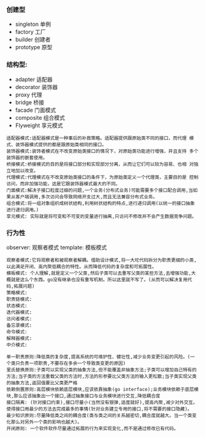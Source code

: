 


### 创建型
* singleton 单例
* factory 工厂
* builder 创建者
* prototype    原型


### 结构型:
* adapter      适配器
* decorator 装饰器
* proxy 代理
* bridge 桥接
* facade    门面模式
* composite    组合模式
* Flyweight   享元模式

```
适配器模式:适配器模式是一种事后的补救策略。适配器提供跟原始类不同的接口，而代理 模式、装饰器模式提供的都是跟原始类相同的接口。
装饰器模式:装饰者模式在不改变原始类接口的情况下，对原始类功能进行增强，并且支持 多个装饰器的嵌套使用。
桥接模式:桥接模式的目的是将接口部分和实现部分分离，从而让它们可以较为容易、也相 对独立地加以改变。
代理模式:代理模式在不改变原始类接口的条件下，为原始类定义一个代理类，主要目的是 控制访问，而非加强功能，这是它跟装饰器模式最大的不同。
门面模式:解决子接口粒度过细的问题,一个业务(分布式业务)可能需要多个接口配合调用,当如果从客户端调用,多次访问会导致网络开支过大,而且无法兼容分布式业务。
组合模式:将一组对象组织成树状结构,利用树状结构的特点,进行递归调用(以统一的接口抽象进行递归调用。)
享元模式: 实际就是将可变和不可变的变量进行抽离,只访问不修改并不会产生数据竞争问题。
```

### 行为性

observer: 观察者模式
template: 模板模式

```
观察者模式:它将观察者和被观察者解耦。借助设计模式,将一大坨代码拆分为职责更细的小类,以此满足开闭、高内聚低耦合的特性。从而降低代码的复杂度和可拓展性。
模板模式: 个人理解,就是定义一个父类,然后子类可以去重写父类的某些方法,去增强功能,大概就是这么个东西。go没有继承也没有重写机制。所以这里就不写了。(从而可以解决复用代码,拓展问题)
策略模式: 
职责链模式:
状态模式:
迭代器模式:
访问者模式:
备忘录模式:
命令模式:
解释器模式:
中介模式:
```





```     
单一职责原则:降低类的复杂度,提高系统的可维护性、健壮性,减少业务变更引起的风险。(一个类只负责一项职责,不要存在多余一个导致类变更的原因)
里氏替换原则:子类可以实现父类的抽象方法,但不能覆盖非抽象方法;子类可以增加自己特有的方法;当子类的方法重载父类的方法时,方法的形参要比父类方法的输入更松散;当子类实现父类的抽象方法,返回值要比父类更严格
依赖倒置原则:高层模块依赖底层模块,应该依靠抽象(go interface);业务模块依赖于底层模块,那么应该抽象出一个接口,通过抽象接口与业务模块进行交互,降低耦合度
接口隔离: (针对接口约束),接口尽量小(当然没有银弹,适度就好),提高内聚,减少对外交互。使得接口用最少的方法去完成最多的事情(针对业务建立专用的接口,将不需要的接口隐藏)。
最少知识原则:尽量降低类之间的耦合度(类与类之间的关系越密切,耦合度就越大。当一个类变化那么对另外一个类的影响也越大)。
开闭原则: 一个软件软件尽量通过拓展的行为来实现变化,而不是通过修改已有代码。
```